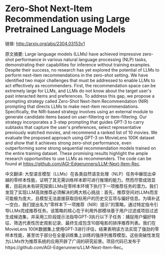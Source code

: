 # Zero-Shot Next-Item Recommendation using Large Pretrained Language Models

链接: http://arxiv.org/abs/2304.03153v1

原文摘要:
Large language models (LLMs) have achieved impressive zero-shot performance
in various natural language processing (NLP) tasks, demonstrating their
capabilities for inference without training examples. Despite their success, no
research has yet explored the potential of LLMs to perform next-item
recommendations in the zero-shot setting. We have identified two major
challenges that must be addressed to enable LLMs to act effectively as
recommenders. First, the recommendation space can be extremely large for LLMs,
and LLMs do not know about the target user's past interacted items and
preferences. To address this gap, we propose a prompting strategy called
Zero-Shot Next-Item Recommendation (NIR) prompting that directs LLMs to make
next-item recommendations. Specifically, the NIR-based strategy involves using
an external module to generate candidate items based on user-filtering or
item-filtering. Our strategy incorporates a 3-step prompting that guides GPT-3
to carry subtasks that capture the user's preferences, select representative
previously watched movies, and recommend a ranked list of 10 movies. We
evaluate the proposed approach using GPT-3 on MovieLens 100K dataset and show
that it achieves strong zero-shot performance, even outperforming some strong
sequential recommendation models trained on the entire training dataset. These
promising results highlight the ample research opportunities to use LLMs as
recommenders. The code can be found at
https://github.com/AGI-Edgerunners/LLM-Next-Item-Rec.

中文翻译:
大型语言模型（LLMs）在各类自然语言处理（NLP）任务中展现出卓越的零样本性能，证明了其无需训练样本即可进行推理的能力。然而尽管成效显著，目前尚未有研究探索LLMs在零样本环境下执行下一项推荐任务的潜力。我们发现了实现LLM高效推荐必须解决的两大核心挑战：首先，推荐空间对LLMs而言可能极为庞大，且模型无法直接获取目标用户的历史交互项与偏好信息。为填补这一空白，我们提出名为"零样本下一项推荐（NIR）提示"的策略，通过特定指令引导LLMs完成推荐任务。该策略的核心在于利用外部模块基于用户过滤或项目过滤生成候选集，并采用三阶段提示法指导GPT-3执行以下子任务：捕捉用户偏好特征、筛选代表性历史观影记录、最终生成包含10部电影的排序推荐列表。我们在MovieLens 100K数据集上使用GPT-3进行评估，结果表明该方法实现了强劲的零样本性能，甚至优于部分在全量训练集上训练的强序列推荐模型。这些突破性发现为LLMs作为推荐系统的应用开辟了广阔的研究前景。项目代码已发布于https://github.com/AGI-Edgerunners/LLM-Next-Item-Rec。
